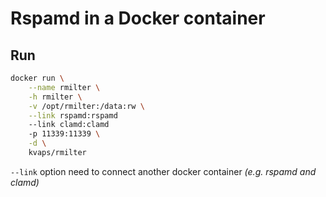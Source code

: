 Rspamd in a Docker container
============================

Run
---

```bash
docker run \
    --name rmilter \
    -h rmilter \
    -v /opt/rmilter:/data:rw \
    --link rspamd:rspamd
    --link clamd:clamd
    -p 11339:11339 \
    -d \
    kvaps/rmilter
```
`--link` option need to connect another docker container *(e.g. rspamd and clamd)*
